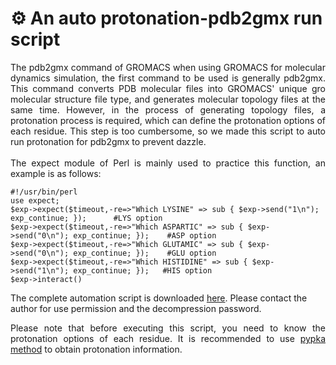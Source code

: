 # ⚙️ An auto protonation-pdb2gmx run script
<div style="text-align: justify"> The pdb2gmx command of GROMACS when using GROMACS for molecular dynamics simulation, the first command to be used is generally pdb2gmx. This command converts PDB molecular files into GROMACS' unique gro molecular structure file type, and generates molecular topology files at the same time. However, in the process of generating topology files, a protonation process is required, which can define the protonation options of each residue. This step is too cumbersome, so we made this script to auto run protonation for pdb2gmx to prevent dazzle. </div>
<div style="text-align: justify"> <br> </div>
<div style="text-align: justify"> The expect module of Perl is mainly used to practice this function, an example is as follows: </div>

```
#!/usr/bin/perl
use expect;
$exp->expect($timeout,-re=>"Which LYSINE" => sub { $exp->send("1\n"); exp_continue; });      #LYS option
$exp->expect($timeout,-re=>"Which ASPARTIC" => sub { $exp->send("0\n"); exp_continue; });    #ASP option
$exp->expect($timeout,-re=>"Which GLUTAMIC" => sub { $exp->send("0\n"); exp_continue; });    #GLU option
$exp->expect($timeout,-re=>"Which HISTIDINE" => sub { $exp->send("1\n"); exp_continue; });   #HIS option
$exp->interact()
```

The complete automation script is downloaded [here](https://drive.google.com/file/d/1ln_jsnAFGv4qk3abEPBiM5vrZJHcEnf5/view?usp=sharing).
Please contact the author for use permission and the decompression password.

<div style="text-align: justify"> Please note that before executing this script, you need to know the protonation options of each residue. It is recommended to use <a href="https://github.com/mms-fcul/PypKa">pypka method</a> to obtain protonation information. </div>
